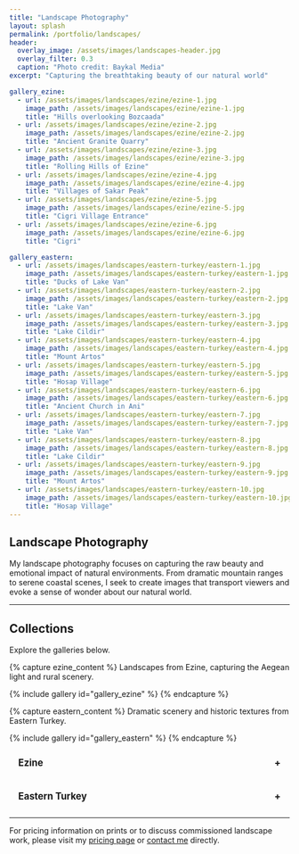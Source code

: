 ```yaml
---
title: "Landscape Photography"
layout: splash
permalink: /portfolio/landscapes/
header:
  overlay_image: /assets/images/landscapes-header.jpg
  overlay_filter: 0.3
  caption: "Photo credit: Baykal Media"
excerpt: "Capturing the breathtaking beauty of our natural world"

gallery_ezine:
  - url: /assets/images/landscapes/ezine/ezine-1.jpg
    image_path: /assets/images/landscapes/ezine/ezine-1.jpg
    title: "Hills overlooking Bozcaada"
  - url: /assets/images/landscapes/ezine/ezine-2.jpg
    image_path: /assets/images/landscapes/ezine/ezine-2.jpg
    title: "Ancient Granite Quarry"
  - url: /assets/images/landscapes/ezine/ezine-3.jpg
    image_path: /assets/images/landscapes/ezine/ezine-3.jpg
    title: "Rolling Hills of Ezine"
  - url: /assets/images/landscapes/ezine/ezine-4.jpg
    image_path: /assets/images/landscapes/ezine/ezine-4.jpg
    title: "Villages of Sakar Peak"
  - url: /assets/images/landscapes/ezine/ezine-5.jpg
    image_path: /assets/images/landscapes/ezine/ezine-5.jpg
    title: "Cigri Village Entrance"
  - url: /assets/images/landscapes/ezine/ezine-6.jpg
    image_path: /assets/images/landscapes/ezine/ezine-6.jpg
    title: "Cigri"

gallery_eastern:
  - url: /assets/images/landscapes/eastern-turkey/eastern-1.jpg
    image_path: /assets/images/landscapes/eastern-turkey/eastern-1.jpg
    title: "Ducks of Lake Van"
  - url: /assets/images/landscapes/eastern-turkey/eastern-2.jpg
    image_path: /assets/images/landscapes/eastern-turkey/eastern-2.jpg
    title: "Lake Van"
  - url: /assets/images/landscapes/eastern-turkey/eastern-3.jpg
    image_path: /assets/images/landscapes/eastern-turkey/eastern-3.jpg
    title: "Lake Cildir"
  - url: /assets/images/landscapes/eastern-turkey/eastern-4.jpg
    image_path: /assets/images/landscapes/eastern-turkey/eastern-4.jpg
    title: "Mount Artos"
  - url: /assets/images/landscapes/eastern-turkey/eastern-5.jpg
    image_path: /assets/images/landscapes/eastern-turkey/eastern-5.jpg
    title: "Hosap Village"
  - url: /assets/images/landscapes/eastern-turkey/eastern-6.jpg
    image_path: /assets/images/landscapes/eastern-turkey/eastern-6.jpg
    title: "Ancient Church in Ani"
  - url: /assets/images/landscapes/eastern-turkey/eastern-7.jpg
    image_path: /assets/images/landscapes/eastern-turkey/eastern-7.jpg
    title: "Lake Van"
  - url: /assets/images/landscapes/eastern-turkey/eastern-8.jpg
    image_path: /assets/images/landscapes/eastern-turkey/eastern-8.jpg
    title: "Lake Cildir"
  - url: /assets/images/landscapes/eastern-turkey/eastern-9.jpg
    image_path: /assets/images/landscapes/eastern-turkey/eastern-9.jpg
    title: "Mount Artos"
  - url: /assets/images/landscapes/eastern-turkey/eastern-10.jpg
    image_path: /assets/images/landscapes/eastern-turkey/eastern-10.jpg
    title: "Hosap Village"
---
```


## Landscape Photography

My landscape photography focuses on capturing the raw beauty and emotional impact of natural environments. From dramatic mountain ranges to serene coastal scenes, I seek to create images that transport viewers and evoke a sense of wonder about our natural world.

---

## Collections

Explore the galleries below.

{% capture ezine_content %}
Landscapes from Ezine, capturing the Aegean light and rural scenery.

{% include gallery id="gallery_ezine" %}
{% endcapture %}

{% capture eastern_content %}
Dramatic scenery and historic textures from Eastern Turkey.

{% include gallery id="gallery_eastern" %}
{% endcapture %}

<div markdown="0" class="notice--primary accordion">
  <h3 class="accordion-header">Ezine</h3>
  <div class="accordion-content" markdown="1">
    {{ ezine_content | markdownify }}
  </div>
</div>

<div markdown="0" class="notice--primary accordion">
  <h3 class="accordion-header">Eastern Turkey</h3>
  <div class="accordion-content" markdown="1">
    {{ eastern_content | markdownify }}
  </div>
</div>

<script>
  document.addEventListener('DOMContentLoaded', function() {
    const accordions = document.querySelectorAll('.accordion-header');

    accordions.forEach(accordion => {
      accordion.addEventListener('click', function () {
        this.classList.toggle('active');
        const content = this.nextElementSibling;

        if (content.style.maxHeight) {
          content.style.maxHeight = null;
        } else {
          content.style.maxHeight = content.scrollHeight + "px";
        }

        setTimeout(function () {
          if (accordion.classList.contains('active')) {
            content.classList.add('active');
          } else {
            content.classList.remove('active');
          }
        }, 100);
      });
    });
  });
</script>

<style>
  .accordion {
    margin-bottom: 1rem;
    border-radius: 4px;
    overflow: hidden;
  }

  .accordion-header {
    cursor: pointer;
    padding: 0.75rem 1rem;
    margin: 0;
    font-size: 1.2em;
    font-weight: bold;
    transition: 0.3s;
  }

  .accordion-header:hover {
    background-color: rgba(0, 0, 0, 0.05);
  }

  .accordion-header:after {
    content: '\002B'; /* Plus sign */
    font-weight: bold;
    float: right;
    margin-left: 5px;
  }

  .accordion-header.active:after {
    content: "\2212"; /* Minus sign */
  }

  .accordion-content {
    padding: 0 1rem;
    max-height: 0;
    overflow: hidden;
    transition: max-height 0.3s ease-out;
  }

  .accordion-content.active {
    /* Ensure this is large enough for varied height content.
       If you have very tall images, you might need to increase it or use JS to set it dynamically. */
    max-height: 5000px !important; /* Increased for potentially taller content */
  }

  /* ✅ Grid-Based Gallery Layout */
  .accordion-content .gallery {
    display: grid;
    grid-template-columns: repeat(auto-fill, minmax(250px, 1fr));
    gap: 1rem;
    align-items: start; /* ADDED: Prevents items in a row from stretching to tallest item's height */
  }

  .accordion-content .gallery a {
    display: block;
    overflow: hidden;
  }

  .accordion-content .gallery img {
    width: 100%;
    height: auto; /* CHANGED: Was 200px. Allows image to set its own height based on aspect ratio */
    display: block; /* ADDED: Good practice for images, removes potential bottom space */
    object-fit: cover; /* With height:auto, this has less effect but is harmless.
                          It ensures the image covers the area if 'a' tag had constraints. */
    border-radius: 4px;
    box-shadow: 0 2px 4px rgba(0,0,0,0.1);
    transition: transform 0.3s ease;
  }

  .accordion-content .gallery img:hover {
    transform: scale(1.03);
  }
</style>

---

For pricing information on prints or to discuss commissioned landscape work, please visit my [pricing page](/pricing/) or [contact me](/contact/) directly.
